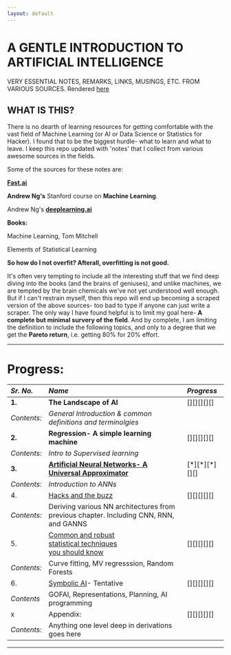 ```yaml
---
layout: default
---
```

# A GENTLE INTRODUCTION TO ARTIFICIAL INTELLIGENCE 
VERY ESSENTIAL NOTES, REMARKS, LINKS, MUSINGS, ETC. FROM VARIOUS SOURCES.
Rendered [here](https://davehcker.github.io/airu/)

## WHAT IS THIS?
There is no dearth of learning resources for getting comfortable with the vast field of Machine Learning (or AI or Data Science or Statistics for Hacker). I found that to be the biggest hurdle- what to learn and what to leave. I keep this repo updated with 'notes' that I collect from various awesome sources in the fields.

Some of the sources for these notes are:

**[Fast.ai](fast.ai)**

**Andrew Ng's** Stanford course on **Machine Learning**.


Andrew Ng's **[deeplearning.ai](deeplearning.ai)**

**Books:**

Machine Learning, Tom Mitchell

Elements of Statistical Learning

**So how do I not overfit? Afterall, overfitting is not good.**

It's often very tempting to include all the interesting stuff that we find deep diving into the books (and the brains of geniuses), and unlike machines, we are tempted by the brain chemicals we've not yet understood well enough. But if I can't restrain myself, then this repo will end up becoming a scraped version of the above sources- too bad to type if anyone can just write a scraper.
The only way I have found helpful is to limit my goal here- **A complete but minimal survery of the field**. And by complete, I am limiting the definition to include the following topics, and only to a degree that we get the **Pareto return**, i.e. getting 80% for 20% effort.

---


# Progress:


| ***Sr. No.*** | ***Name*** | ***Progress*** | 
|:--------|:-----|:---------|
| **1.** | **The Landscape of AI** | [][][][][] | 
| _Contents:_ |_General Introduction & common definitions and terminolgies_ | |
|**2.**| **Regression- A simple learning machine**| [][][][][]| |
| _Contents:_ | _Intro to Supervised learning_ | |
|**3.**| **[Artificial Neural Networks- A Universal Approximator](./docs/ANNs.html)**| [\*][\*][\*][][]| |
| _Contents:_ | _Introduction to ANNs_ | |
|4.|[Hacks and the buzz]()|[][][][][]| 
| _Contents:_ | Deriving various NN architectures from previous chapter. Including CNN, RNN, and GANNS| |
|5.|[Common and robust <br>statistical techniques <br>you should know]()|[][][][][]| 
| _Contents:_ | Curve fitting, MV regresssion, Random Forests| |
|6.| [Symbolic AI]()- Tentative|[][][][][]| |
| _Contents_ | GOFAI, Representations, Planning, AI programming||
|x| Appendix: | [][][][][]| 
|_Contents:_ | Anything one level deep in derivations goes here| |


---

